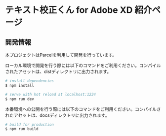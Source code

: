 # テキスト校正くん for Adobe XD 紹介ページ

## 開発情報

本プロジェクトはParcelを利用して開発を行っています。

ローカル環境で開発を行う際には以下のコマンドをご利用ください。コンパイルされたアセットは、distディレクトリに出力されます。

``` bash
# install dependencies
$ npm install

# serve with hot reload at localhost:1234
$ npm run dev
```

本番環境への公開を行う際には以下のコマンドをご利用ください。コンパイルされたアセットは、docsディレクトリに出力されます。

``` bash
# build for production
$ npm run build
```
